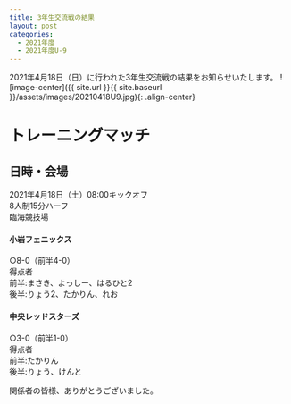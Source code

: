 ```yaml
---
title: 3年生交流戦の結果
layout: post
categories:
  - 2021年度
  - 2021年度U-9
---
```


2021年4月18日（日）に行われた3年生交流戦の結果をお知らせいたします。
![image-center]({{ site.url }}{{ site.baseurl }}/assets/images/20210418U9.jpg){: .align-center}

# トレーニングマッチ

## 日時・会場

2021年4月18日（土）08:00キックオフ  
8人制15分ハーフ  
臨海競技場  

#### 小岩フェニックス
○8-0（前半4-0）    
得点者  
  前半:まさき、よっしー、はるひと2  
  後半:りょう2、たかりん、れお


#### 中央レッドスターズ
○3-0（前半1-0）  
得点者  
  前半:たかりん  
  後半:りょう、けんと  



関係者の皆様、ありがとうございました。
